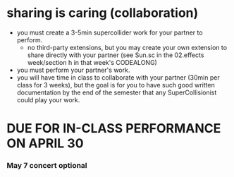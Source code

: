 # sharing is caring (collaboration)
- you must create a 3-5min supercollider work for your partner to perform.
  - no third-party extensions, but you may create your own extension to share directly with your partner (see Sun.sc in the 02.effects week/section h in that week's CODEALONG)
- you must perform your partner's work.  
- you will have time in class to collaborate with your partner (30min per class for 3 weeks), but the goal is for you to have such good written documentation by the end of the semester that any SuperCollisionist could play your work.

# DUE FOR IN-CLASS PERFORMANCE ON APRIL 30
### May 7 concert optional
